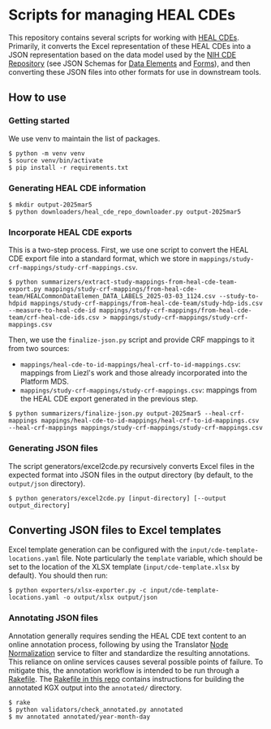 # Scripts for managing HEAL CDEs

This repository contains several scripts for working with [HEAL CDEs].
Primarily, it converts the Excel representation of these HEAL CDEs into
a JSON representation based on the data model used by the 
[NIH CDE Repository] (see JSON Schemas for [Data Elements] and [Forms]),
and then converting these JSON files into other formats for use in
downstream tools.

## How to use

### Getting started

We use venv to maintain the list of packages.

```shell
$ python -m venv venv
$ source venv/bin/activate
$ pip install -r requirements.txt
```

### Generating HEAL CDE information

```shell
$ mkdir output-2025mar5
$ python downloaders/heal_cde_repo_downloader.py output-2025mar5
```

### Incorporate HEAL CDE exports

This is a two-step process. First, we use one script to convert the HEAL CDE export file into a standard format,
which we store in `mappings/study-crf-mappings/study-crf-mappings.csv`.

```shell
$ python summarizers/extract-study-mappings-from-heal-cde-team-export.py mappings/study-crf-mappings/from-heal-cde-team/HEALCommonDataElemen_DATA_LABELS_2025-03-03_1124.csv --study-to-hdpid mappings/study-crf-mappings/from-heal-cde-team/study-hdp-ids.csv --measure-to-heal-cde-id mappings/study-crf-mappings/from-heal-cde-team/crf-heal-cde-ids.csv > mappings/study-crf-mappings/study-crf-mappings.csv
```

Then, we use the `finalize-json.py` script and provide CRF mappings to it from two sources:
- `mappings/heal-cde-to-id-mappings/heal-crf-to-id-mappings.csv`: mappings from Liezl's work and those already incorporated into the Platform MDS.
- `mappings/study-crf-mappings/study-crf-mappings.csv`: mappings from the HEAL CDE export generated in the previous step.

```shell
$ python summarizers/finalize-json.py output-2025mar5 --heal-crf-mappings mappings/heal-cde-to-id-mappings/heal-crf-to-id-mappings.csv --heal-crf-mappings mappings/study-crf-mappings/study-crf-mappings.csv
```

### Generating JSON files

The script generators/excel2cde.py recursively converts Excel files in the
expected format into JSON files in the output directory (by default, to the
`output/json` directory).

```shell
$ python generators/excel2cde.py [input-directory] [--output output_directory]
```

## Converting JSON files to Excel templates

Excel template generation can be configured with the `input/cde-template-locations.yaml`
file. Note particularly the `template` variable, which should be set to the location
of the XLSX template (`input/cde-template.xlsx` by default). You should then run:

```shell
$ python exporters/xlsx-exporter.py -c input/cde-template-locations.yaml -o output/xlsx output/json
```

### Annotating JSON files

Annotation generally requires sending the HEAL CDE text content to an
online annotation process, following by using the Translator [Node Normalization]
service to filter and standardize the resulting annotations. This reliance
on online services causes several possible points of failure. To mitigate
this, the annotation workflow is intended to be run through a [Rakefile].
The [Rakefile in this repo] contains instructions for building the annotated
KGX output into the `annotated/` directory.

```shell
$ rake
$ python validators/check_annotated.py annotated
$ mv annotated annotated/year-month-day
```


  [HEAL CDEs]: https://heal.nih.gov/data/common-data-elements
  [NIH CDE Repository]: https://cde.nlm.nih.gov/
  [Data Elements]: https://cde.nlm.nih.gov/schema/de
  [Forms]: https://cde.nlm.nih.gov/schema/form
  [Node Normalization]: nodenormalization-sri.renci.org/
  [Rakefile]: https://ruby.github.io/rake/doc/rakefile_rdoc.html
  [Rakefile in this repo]: ./Rakefile
